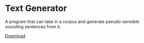 Text Generator
==============

A program that can take in a corpus and generate pseudo-sensible sounding sentences from it.

[Download](https://github.com/Talon876/TextGenerator/releases)
